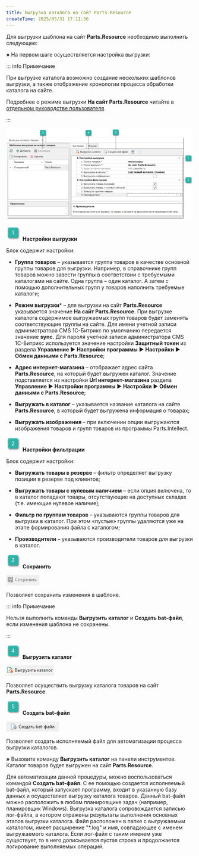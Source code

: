 ```yaml
---
title: Выгрузка каталога на сайт Parts.Resource
createTime: 2025/05/31 17:11:36
---
```

Для выгрузки шаблона на сайт **Parts.Resource** необходимо выполнить следующее:

**»** На первом шаге осуществляется настройка выгрузки:

::: info Примечание

При выгрузке каталога возможно создание нескольких шаблонов выгрузки, а также отображение хронологии процесса обработки каталога на сайте.

Подробнее о режиме выгрузки **На сайт Parts.Resource** читайте в [отдельном руководстве пользователя](https://product-doc.tradesoft.ru/ai_ar/5.8/vygruzka_katalogov_tovarov_iz_autointellekt.htm?ms=AwBABg%3D%3D&st=MA%3D%3D&sct=MA%3D%3D&mw=NDcx).

:::

![](../../../../assets/work/two/286.png)

![](../../../../assets/work/two/006.png) **Настройки выгрузки**

Блок содержит настройки:

- **Группа товаров** – указывается группа товаров в качестве основной группы товаров для выгрузки. Например, в справочнике групп товаров можно завести группы в соответствии с требуемыми каталогами на сайте. Одна группа – один каталог. А затем с помощью дополнительных групп у товаров наполнить требуемые каталоги;

- **Режим выгрузки*** – для выгрузки на сайт **Parts.Resource** указывается значение **На сайт Parts.Resource**. При выгрузке каталога содержимое выгружаемых групп товаров будет заменять соответствующие группы на сайте. Для имени учетной записи администратора CMS 1C-Битрикс по умолчанию передается значение **sync**. Для пароля учетной записи администратора CMS 1C-Битрикс используется значение настройки **Защитный токен** из раздела **Управление** ► **Настройки программы** ► **Настройки** ► **Обмен данными с Parts.Resource**;

- **Адрес интернет-магазина** – отображает адрес сайта **Parts.Resource**, на который будет выгружен каталог. Значение подставляется из настройки **Url интернет-магазина** раздела **Управление** ► **Настройки программы** ► **Настройки** ► **Обмен данными с Parts.Resource**;

- **Выгружать в каталог** – указывается название каталога на сайте **Parts.Resource**, в который будет выгружена информация о товарах;

- **Выгружать изображения** – при включении опции выгружаются изображения товаров и групп товаров из программы Parts.Intellect.

![](../../../../assets/work/two/008.png) **Настройки фильтрации**

Блок содержит настройки:

- **Выгружать товары в резерве** – фильтр определяет выгрузку позиции в резерве под клиентов;

- **Выгружать товары с нулевым наличием** – если опция включена, то в каталог попадают товары, отсутствующие на доступных складах (т.е. имеющие нулевое наличие);

- **Фильтр по группам товаров** – указываются группы товаров для выгрузки в каталог. При этом «пустые» группы удаляются уже на этапе формирования файла с каталогом;

- **Производители** – указываются производители товаров для выгрузки в каталог.

![](../../../../assets/work/two/009.png) **Сохранить**

![](../../../../assets/work/two/287.png)

Позволяет сохранить изменения в шаблоне.

::: info Примечание

Нельзя выполнить команды **Выгрузить каталог** и **Создать bat-файл**, если изменения шаблона не сохранены.

:::

![](../../../../assets/work/two/010.png) **Выгрузить каталог**

![](../../../../assets/work/two/288.png)

Позволяет осуществить выгрузку каталога товаров на сайт **Parts.Resource**.

![](../../../../assets/work/two/011.png) **Создать bat-файл** 

![](../../../../assets/work/two/289.png)

Позволяет создать исполняемый файл для автоматизации процесса выгрузки каталогов.

**»** Вызовите команду **Выгрузить каталог** на панели инструментов. Каталог товаров будет выгружен на сайт **Parts.Resource**.

Для автоматизации данной процедуры, можно воспользоваться командой **Создать bat-файл**. С ее помощью создается исполняемый bat-файл, который запускает программу, входит в указанную базу данных и осуществляет выгрузку каталога товаров. Данный bat-файл можно расположить в любом планировщике задач (например, планировщик Windows). Выгрузка каталога сопровождается записью лог-файла, в котором отражены результаты выполнения основных этапов выгрузки каталога. Файл расположен в папке с выгружаемым каталогом, имеет расширение "\*.log" и имя, совпадающее с именем выгружаемого каталога. Если лог-файл с таким именем уже существует, то в него дописывается пустая строка и продолжается логирование выполняемых операций.